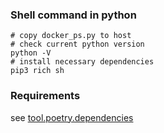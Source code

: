 ### Shell command in python

```shell
# copy docker_ps.py to host
# check current python version
python -V
# install necessary dependencies
pip3 rich sh  
```

### Requirements

see [tool.poetry.dependencies](pyproject.toml)
